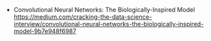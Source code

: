 

* Convolutional Neural Networks: The Biologically-Inspired Model
https://medium.com/cracking-the-data-science-interview/convolutional-neural-networks-the-biologically-inspired-model-9b7e948f6987
